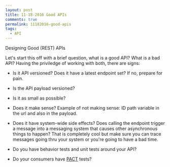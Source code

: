 ```yaml
---
layout: post
title: 11-18-2016 Good APIs
comments: true
permalink: 11182016-good-apis
tags:
  - API
---
```


Designing Good (REST) APIs

Let's start this off with a brief question, what is a good API?  What is a bad API?  Having 
the priviledge of working with both, there are signs:

  * Is it API versioned?  Does it have a latest endpoint set?  If no, prepare for pain.

  * Is the API payload versioned? 

  * Is it as small as possible?

  * Does it make sense?  Example of not making sense: ID path variable in the url and also in the payload.

  * Does it have system-wide side effects?  Does calling the endpoint trigger a message into a messaging system that 
  causes other asynchronous things to happen?  That is completely cool but make sure you can trace messages going thru 
  your system or you're going to have a bad time.

  * Do you have behavior tests and unit tests around your API?

  * Do your consumers have [PACT](https://github.com/realestate-com-au/pact) tests?